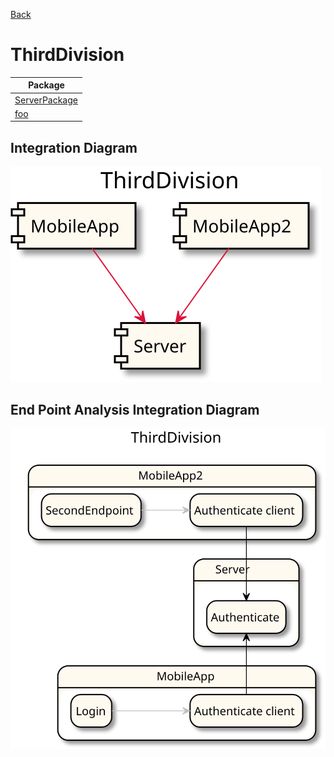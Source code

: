 


[Back](../README.md)

# ThirdDivision

| Package |
----|
[ServerPackage](ServerPackage/README.md)|
[foo](foo/README.md)|

## Integration Diagram
<img src="integration.svg">

## End Point Analysis Integration Diagram
<img src="integrationepa.svg">


